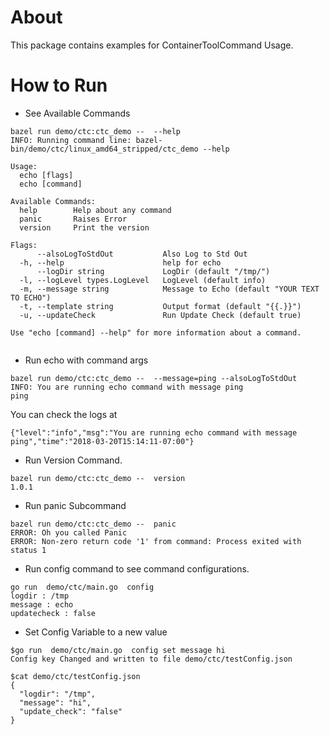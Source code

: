 # About

This package contains examples for ContainerToolCommand Usage.

# How to Run
* See Available Commands
``` shell
bazel run demo/ctc:ctc_demo --  --help
INFO: Running command line: bazel-bin/demo/ctc/linux_amd64_stripped/ctc_demo --help

Usage:
  echo [flags]
  echo [command]

Available Commands:
  help        Help about any command
  panic       Raises Error
  version     Print the version

Flags:
      --alsoLogToStdOut           Also Log to Std Out
  -h, --help                      help for echo
      --logDir string             LogDir (default "/tmp/")
  -l, --logLevel types.LogLevel   LogLevel (default info)
  -m, --message string            Message to Echo (default "YOUR TEXT TO ECHO")
  -t, --template string           Output format (default "{{.}}")
  -u, --updateCheck               Run Update Check (default true)

Use "echo [command] --help" for more information about a command.


```
* Run echo with command args
``` shell
bazel run demo/ctc:ctc_demo --  --message=ping --alsoLogToStdOut
INFO: You are running echo command with message ping
ping
```

You can check the logs at
``` shell
{"level":"info","msg":"You are running echo command with message ping","time":"2018-03-20T15:14:11-07:00"}
```

* Run Version Command.
```shell
bazel run demo/ctc:ctc_demo --  version
1.0.1
```

* Run panic Subcommand
```shell
bazel run demo/ctc:ctc_demo --  panic
ERROR: Oh you called Panic
ERROR: Non-zero return code '1' from command: Process exited with status 1
```

* Run config command to see command configurations.
```shell
go run  demo/ctc/main.go  config
logdir : /tmp
message : echo
updatecheck : false

```
* Set Config Variable to a new value
```shell
$go run  demo/ctc/main.go  config set message hi
Config key Changed and written to file demo/ctc/testConfig.json

$cat demo/ctc/testConfig.json
{
  "logdir": "/tmp",
  "message": "hi",
  "update_check": "false"
}
```


